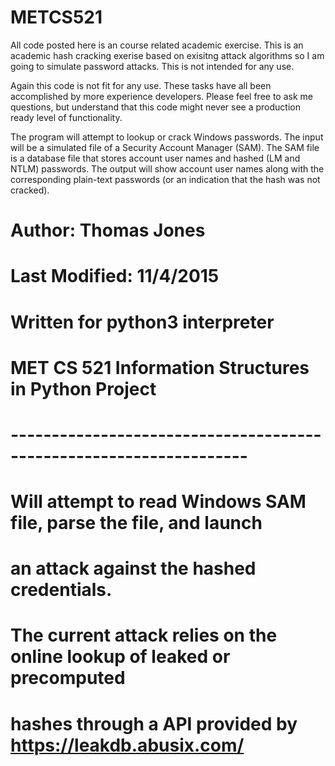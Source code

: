 # METCS521

All code posted here is an course related academic exercise.
This is an academic hash cracking exerise based on exisitng attack algorithms so I am going to simulate password attacks.  This is not intended for any use.

Again this code is not fit for any use.  These tasks have all been accomplished by more experience developers.  Please feel free to ask me questions, but understand that this code might never see a production ready level of functionality.


The program will attempt to lookup or crack Windows passwords.  The input will be a simulated file of a Security Account Manager (SAM). The SAM file is a database file that stores account user names and hashed (LM and NTLM) passwords.  The output will show account user names along with the corresponding plain-text passwords (or an indication that the hash was not cracked).

# Author: Thomas Jones
# Last Modified: 11/4/2015
# Written for python3 interpreter
#
# MET CS 521 Information Structures in Python Project
# -------------------------------------------------------------------
# Will attempt to read Windows SAM file, parse the file, and launch
# an attack against the hashed credentials.
#
# The current attack relies on the online lookup of leaked or precomputed
# hashes through a API provided by https://leakdb.abusix.com/
